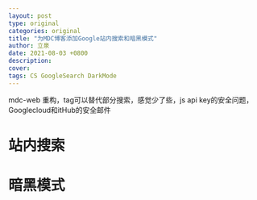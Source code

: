 ```yaml
---
layout: post
type: original
categories: original
title: "为MDC博客添加Google站内搜索和暗黑模式"
author: 立泉
date: 2021-08-03 +0800
description: 
cover: 
tags: CS GoogleSearch DarkMode
---
```

mdc-web 重构，tag可以替代部分搜索，感觉少了些，js api key的安全问题，Googlecloud和itHub的安全邮件



# 站内搜索

# 暗黑模式

